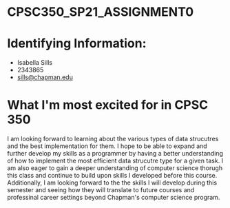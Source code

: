 # CPSC350_SP21_ASSIGNMENT0
# Identifying Information:
* Isabella Sills
* 2343865
* sills@chapman.edu
  
# What I'm most excited for in CPSC 350
  I am looking forward to learning about the various types of data strucutres and the best implementation for them. I hope to be able to expand and further develop
  my skills as a programmer by having a better understanding of how to implement the most efficient data strucutre type for a given task. I am also eager to 
  gain a deeper understanding of computer science thorugh this class and continue to build upon skills I developed before this course. Additionally, I am looking forward 
  to the the skills I will develop during this semester and seeing how they will translate to future courses and professinal career settings beyond Chapman's computer science 
  program. 
